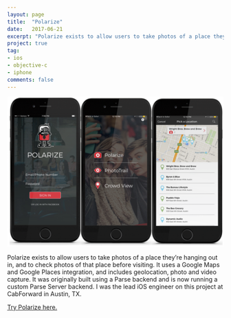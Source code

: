 ```yaml
---
layout: page
title:  "Polarize"
date:   2017-06-21
excerpt: "Polarize exists to allow users to take photos of a place they’re hanging out in, and to check photos of that place before visiting."
project: true
tag:
- ios 
- objective-c
- iphone
comments: false
---
```


![Polarize Screenshots](/assets/posts/polarize.png)

Polarize exists to allow users to take photos of a place they’re hanging out in, and to check photos of that place before visiting. It uses a Google Maps and Google Places integration, and includes geolocation, photo and video capture. It was originally built using a Parse backend and is now running a custom Parse Server backend. I was the lead iOS engineer on this project at CabForward in Austin, TX.

[Try Polarize here.](http://cabforward.com/portfolio/polarize/)